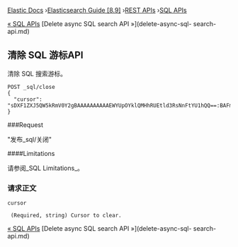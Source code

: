 

[Elastic Docs](/guide/) ›[Elasticsearch Guide [8.9]](index.md) ›[REST
APIs](rest-apis.md) ›[SQL APIs](sql-apis.md)

[« SQL APIs](sql-apis.md) [Delete async SQL search API »](delete-async-sql-
search-api.md)

## 清除 SQL 游标API

清除 SQL 搜索游标。

    
    
    POST _sql/close
    {
      "cursor": "sDXF1ZXJ5QW5kRmV0Y2gBAAAAAAAAAAEWYUpOYklQMHhRUEtld3RsNnFtYU1hQQ==:BAFmBGRhdGUBZgVsaWtlcwFzB21lc3NhZ2UBZgR1c2Vy9f///w8="
    }

###Request

"发布_sql/关闭"

####Limitations

请参阅_SQL Limitations_。

### 请求正文

`cursor`

     (Required, string) Cursor to clear. 

[« SQL APIs](sql-apis.md) [Delete async SQL search API »](delete-async-sql-
search-api.md)
